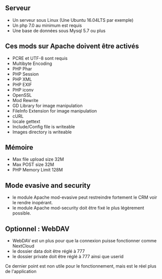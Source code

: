 ## Serveur 

* Un serveur sous Linux (Une Ubuntu 16.04LTS par exemple)
* Un php 7.0 au minimum est requis
* Une base de données sous Mysql 5.7 ou plus

## Ces mods sur Apache doivent être activés
* PCRE et UTF-8 sont requis
* Multibyte Encoding
* PHP Phar
* PHP Session
* PHP XML
* PHP EXIF
* PHP iconv
* OpenSSL
* Mod Rewrite
* GD Library for image manipulation
* FileInfo Extension for image manipulation
* cURL
* locale gettext
* Include/Config file is writeable
* Images directory is writeable

## Mémoire
* Max file upload size  32M
* Max POST size  32M
* PHP Memory Limit  128M

## Mode evasive and security
* le module Apache mod-evasive peut restreindre fortement le CRM voir le rendre inopérant.
* le module Apache mod-security doit être fixé le plus légèrement possible.


## Optionnel : WebDAV
* WebDAV est un plus pour que la connexion puisse fonctionner comme NextCloud
* le dossier data doit être réglé à 777
* le dossier private doit être réglé à 777 ainsi que userid

Ce dernier point est non utile pour le fonctionnement, mais est le réel plus de l'application
